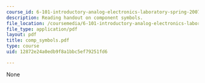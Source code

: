 ```yaml
---
course_id: 6-101-introductory-analog-electronics-laboratory-spring-2007
description: Reading handout on component symbols.
file_location: /coursemedia/6-101-introductory-analog-electronics-laboratory-spring-2007/12872e24a0edb9f8a1bbc5ef79251fd6_comp_symbols.pdf
file_type: application/pdf
layout: pdf
title: comp_symbols.pdf
type: course
uid: 12872e24a0edb9f8a1bbc5ef79251fd6

---
```

None